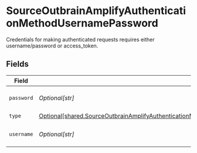 # SourceOutbrainAmplifyAuthenticationMethodUsernamePassword

Credentials for making authenticated requests requires either username/password or access_token.


## Fields

| Field                                                                                                                                                                                                                                                                                | Type                                                                                                                                                                                                                                                                                 | Required                                                                                                                                                                                                                                                                             | Description                                                                                                                                                                                                                                                                          |
| ------------------------------------------------------------------------------------------------------------------------------------------------------------------------------------------------------------------------------------------------------------------------------------ | ------------------------------------------------------------------------------------------------------------------------------------------------------------------------------------------------------------------------------------------------------------------------------------ | ------------------------------------------------------------------------------------------------------------------------------------------------------------------------------------------------------------------------------------------------------------------------------------ | ------------------------------------------------------------------------------------------------------------------------------------------------------------------------------------------------------------------------------------------------------------------------------------ |
| `password`                                                                                                                                                                                                                                                                           | *Optional[str]*                                                                                                                                                                                                                                                                      | :heavy_check_mark:                                                                                                                                                                                                                                                                   | Add Password for authentication.                                                                                                                                                                                                                                                     |
| `type`                                                                                                                                                                                                                                                                               | [Optional[shared.SourceOutbrainAmplifyAuthenticationMethodUsernamePasswordBothUsernameAndPasswordIsRequiredForAuthenticationRequest]](undefined/models/shared/sourceoutbrainamplifyauthenticationmethodusernamepasswordbothusernameandpasswordisrequiredforauthenticationrequest.md) | :heavy_check_mark:                                                                                                                                                                                                                                                                   | N/A                                                                                                                                                                                                                                                                                  |
| `username`                                                                                                                                                                                                                                                                           | *Optional[str]*                                                                                                                                                                                                                                                                      | :heavy_check_mark:                                                                                                                                                                                                                                                                   | Add Username for authentication.                                                                                                                                                                                                                                                     |
